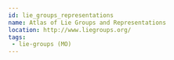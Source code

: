```yaml
---
id: lie_groups_representations
name: Atlas of Lie Groups and Representations
location: http://www.liegroups.org/
tags:
 - lie-groups (MO)
---
```


